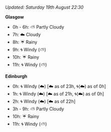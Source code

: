 *Updated: Saturday 19th August 22:30*

**Glasgow**

* 0h - 6h: :partly_sunny: Partly Cloudy
* 7h: :cloud: Cloudy
* 8h: :umbrella: Rainy
* 9h: :cyclone: Windy (:partly_sunny:)
* 10h: :umbrella: Rainy
* 11h: :cyclone: Windy (:partly_sunny:)

**Edinburgh**

* 0h: :cyclone: Windy (:cloud:) [:cloud: as of 23h, :cyclone:(:cloud:) as of 0h]
* 1h: :cyclone: Windy (:cloud:) [:cloud: as of 21h, :cyclone:(:cloud:) as of 0h]
* 2h: :cyclone: Windy (:cloud:) [:cloud: as of 22h]
* 3h - 9h: :partly_sunny: Partly Cloudy
* 10h: :umbrella: Rainy
* 11h: :cyclone: Windy (:partly_sunny:)
